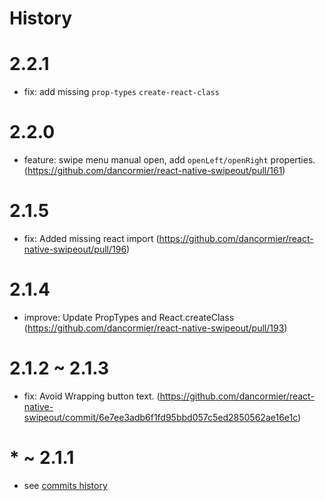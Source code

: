# History

# 2.2.1

- fix: add missing `prop-types` `create-react-class`

# 2.2.0

- feature: swipe menu manual open, add `openLeft/openRight` properties. (https://github.com/dancormier/react-native-swipeout/pull/161)

# 2.1.5

-  fix: Added missing react import (https://github.com/dancormier/react-native-swipeout/pull/196)

# 2.1.4

- improve: Update PropTypes and React.createClass (https://github.com/dancormier/react-native-swipeout/pull/193)

# 2.1.2 ~ 2.1.3

- fix: Avoid Wrapping button text. (https://github.com/dancormier/react-native-swipeout/commit/6e7ee3adb6f1fd95bbd057c5ed2850562ae16e1c)

# * ~ 2.1.1

- see [commits history](https://github.com/dancormier/react-native-swipeout/commits/master)
